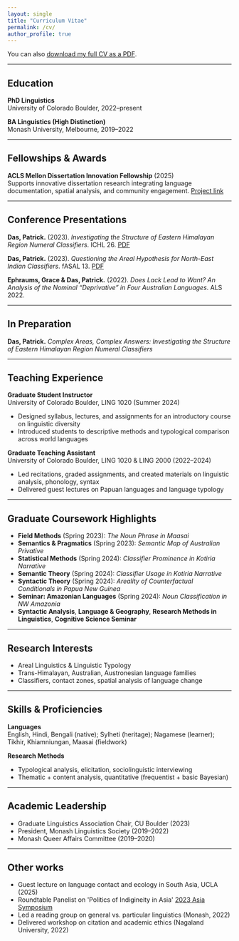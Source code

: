 ```yaml
---
layout: single
title: "Curriculum Vitae"
permalink: /cv/
author_profile: true
---
```


You can also [download my full CV as a PDF](path/to/cv.pdf).

---

## Education

**PhD Linguistics**  
University of Colorado Boulder, 2022–present  

**BA Linguistics (High Distinction)**  
Monash University, Melbourne, 2019–2022

---

## Fellowships & Awards

**ACLS Mellon Dissertation Innovation Fellowship** (2025)  
Supports innovative dissertation research integrating language documentation, spatial analysis, and community engagement. [Project link](https://www.acls.org/fellow-grantees/patrick-das/)

---

## Conference Presentations

**Das, Patrick.** (2023). *Investigating the Structure of Eastern Himalayan Region Numeral Classifiers*. ICHL 26. [PDF](https://osf.io/kca4n/)

**Das, Patrick.** (2023). *Questioning the Areal Hypothesis for North-East Indian Classifiers*. fASAL 13. [PDF](https://osf.io/6yzx2/)

**Ephraums, Grace & Das, Patrick.** (2022). *Does Lack Lead to Want? An Analysis of the Nominal “Deprivative” in Four Australian Languages*. ALS 2022.

---

## In Preparation

**Das, Patrick.** *Complex Areas, Complex Answers: Investigating the Structure of Eastern Himalayan Region Numeral Classifiers*

---

## Teaching Experience

**Graduate Student Instructor**  
University of Colorado Boulder, LING 1020 (Summer 2024)  
- Designed syllabus, lectures, and assignments for an introductory course on linguistic diversity  
- Introduced students to descriptive methods and typological comparison across world languages

**Graduate Teaching Assistant**  
University of Colorado Boulder, LING 1020 & LING 2000 (2022–2024)  
- Led recitations, graded assignments, and created materials on linguistic analysis, phonology, syntax  
- Delivered guest lectures on Papuan languages and language typology

---

## Graduate Coursework Highlights

- **Field Methods** (Spring 2023): *The Noun Phrase in Maasai*  
- **Semantics & Pragmatics** (Spring 2023): *Semantic Map of Australian Privative*  
- **Statistical Methods** (Spring 2024): *Classifier Prominence in Kotiria Narrative*  
- **Semantic Theory** (Spring 2024): *Classifier Usage in Kotiria Narrative*  
- **Syntactic Theory** (Spring 2024): *Areality of Counterfactual Conditionals in Papua New Guinea*  
- **Seminar: Amazonian Languages** (Spring 2024): *Noun Classification in NW Amazonia*  
- **Syntactic Analysis**, **Language & Geography**, **Research Methods in Linguistics**, **Cognitive Science Seminar**

---

## Research Interests

- Areal Linguistics & Linguistic Typology  
- Trans-Himalayan, Australian, Austronesian language families  
- Classifiers, contact zones, spatial analysis of language change

---

## Skills & Proficiencies

**Languages**  
English, Hindi, Bengali (native); Sylheti (heritage); Nagamese (learner); Tikhir, Khiamniungan, Maasai (fieldwork)

**Research Methods**  
- Typological analysis, elicitation, sociolinguistic interviewing  
- Thematic + content analysis, quantitative (frequentist + basic Bayesian)

---

## Academic Leadership

- Graduate Linguistics Association Chair, CU Boulder (2023)  
- President, Monash Linguistics Society (2019–2022)  
- Monash Queer Affairs Committee (2019–2020)

---

## Other works

- Guest lecture on language contact and ecology in South Asia, UCLA (2025)
- Roundtable Panelist on 'Politics of Indigineity in Asia' [2023 Asia Symposium](https://www.colorado.edu/cas/2023-asia-symposium-participant-bios)
- Led a reading group on general vs. particular linguistics (Monash, 2022)  
- Delivered workshop on citation and academic ethics (Nagaland University, 2022)

